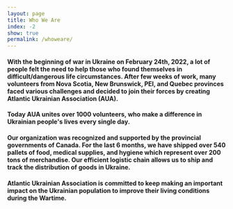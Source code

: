 ```yaml
---
layout: page
title: Who We Are
index: -2
show: true
permalink: /whoweare/
---
```


#### With the beginning of war in Ukraine on February 24th, 2022, a lot of people felt the need to help those who found themselves in difficult/dangerous life circumstances. After few weeks of work, many volunteers from Nova Scotia, New Brunswick, PEI, and Quebec provinces faced various challenges and decided to join their forces by creating Atlantic Ukrainian Association (AUA).

#### Today AUA unites over 1000 volunteers, who make a difference in Ukrainian people's lives every single day.

#### Our organization was recognized and supported by the provincial governments of Canada. For the last 6 months, we have shipped over 540 pallets of food, medical supplies, and hygiene which represent over 200 tons of merchandise. Our efficient logistic chain allows us to ship and track the distribution of goods in Ukraine.

#### Atlantic Ukrainian Association is committed to keep making an important impact on the Ukrainian population to improve their living conditions during the Wartime. 